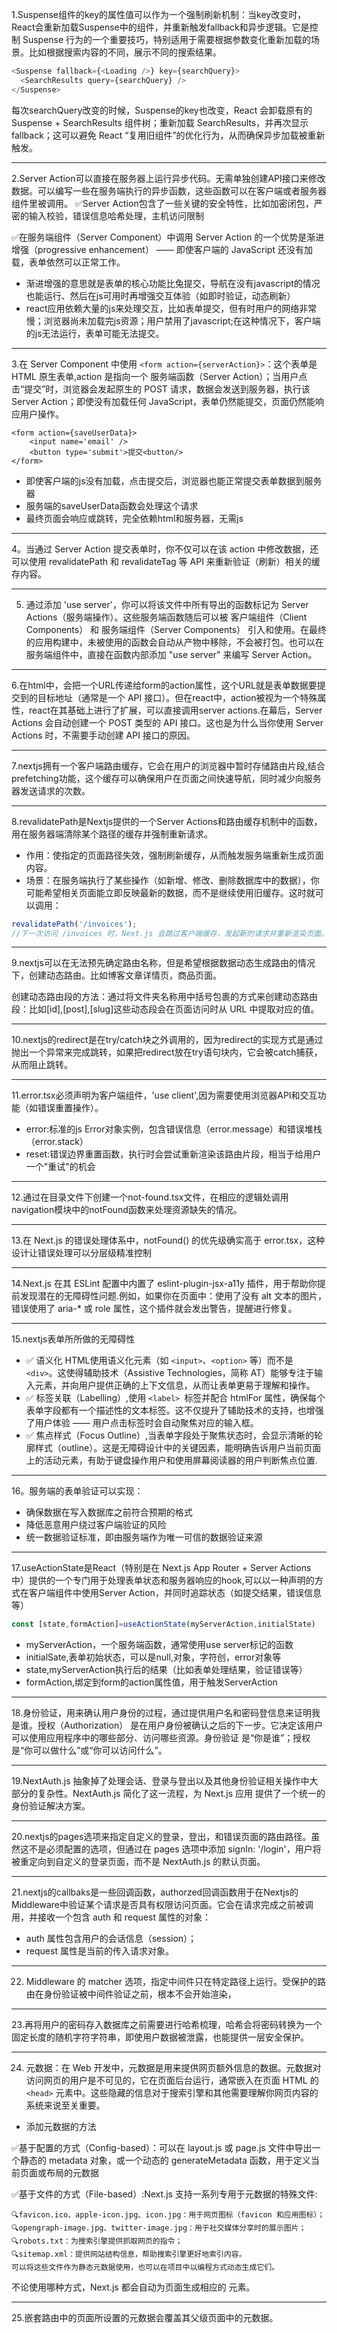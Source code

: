 1.Suspense组件的key的属性值可以作为一个强制刷新机制：当key改变时，React会重新加载Suspense中的组件，并重新触发fallback和异步逻辑。它是控制 Suspense 行为的一个重要技巧，特别适用于需要根据参数变化重新加载的场景。比如根据搜索内容的不同，展示不同的搜索结果。

```typescript
<Suspense fallback={<Loading />} key={searchQuery}>
  <SearchResults query={searchQuery} />
</Suspense>
```
每次searchQuery改变的时候，Suspense的key也改变，React 会卸载原有的 Suspense + SearchResults 组件树；重新加载 SearchResults，并再次显示 fallback；这可以避免 React “复用旧组件”的优化行为，从而确保异步加载被重新触发。

------
2.Server Action可以直接在服务器上运行异步代码。无需单独创建API接口来修改数据。可以编写一些在服务端执行的异步函数，这些函数可以在客户端或者服务器组件里被调用。
✅Server Action包含了一些关键的安全特性，比如加密闭包，严密的输入校验，错误信息哈希处理，主机访问限制

✅在服务端组件（Server Component）中调用 Server Action 的一个优势是渐进增强（progressive enhancement） —— 即使客户端的 JavaScript 还没有加载，表单依然可以正常工作。
+ 渐进增强的意思就是表单的核心功能比兔提交，导航在没有javascript的情况也能运行、然后在js可用时再增强交互体验（如即时验证，动态刷新）
+ react应用依赖大量的js来处理交互，比如表单提交，但有时用户的网络非常慢；浏览器尚未加载完js资源；用户禁用了javascript;在这种情况下，客户端的js无法运行，表单可能无法提交。

----
3.在 Server Component 中使用 `<form action={serverAction}>`：这个表单是 HTML 原生表单,action 是指向一个 服务端函数（Server Action）；当用户点击“提交”时，浏览器会发起原生的 POST 请求，数据会发送到服务器，执行该 Server Action；即使没有加载任何 JavaScript，表单仍然能提交，页面仍然能响应用户操作。
```tsx
<form action={saveUserData}>
    <input name='email' />
    <button type='submit'>提交<button/>
</form>
```
+ 即使客户端的js没有加载，点击提交后，浏览器也能正常提交表单数据到服务器
+ 服务端的saveUserData函数会处理这个请求
+ 最终页面会响应或跳转，完全依赖html和服务器，无需js

------
4。当通过 Server Action 提交表单时，你不仅可以在该 action 中修改数据，还可以使用 revalidatePath 和 revalidateTag 等 API 来重新验证（刷新）相关的缓存内容。

----
5. 通过添加 'use server'，你可以将该文件中所有导出的函数标记为 Server Actions（服务端操作）。这些服务端函数随后可以被 客户端组件（Client Components） 和 服务端组件（Server Components） 引入和使用。在最终的应用构建中，未被使用的函数会自动从产物中移除，不会被打包。也可以在服务端组件中，直接在函数内部添加 "use server" 来编写 Server Action。

-----
6.在html中，会把一个URL传递给form的action属性，这个URL就是表单数据要提交到的目标地址（通常是一个 API 接口）。但在react中，action被视为一个特殊属性，react在其基础上进行了扩展，可以直接调用server actions.在幕后，Server Actions 会自动创建一个 POST 类型的 API 接口。这也是为什么当你使用 Server Actions 时，不需要手动创建 API 接口的原因。

-----

7.nextjs拥有一个客户端路由缓存，它会在用户的浏览器中暂时存储路由片段,结合prefetching功能，这个缓存可以确保用户在页面之间快速导航，同时减少向服务器发送请求的次数。

-----
8.revalidatePath是Nextjs提供的一个Server Actions和路由缓存机制中的函数，用在服务器端清除某个路径的缓存并强制重新请求。
+ 作用：使指定的页面路径失效，强制刷新缓存，从而触发服务端重新生成页面内容。
+ 场景：在服务端执行了某些操作（如新增、修改、删除数据库中的数据），你可能希望相关页面能立即反映最新的数据，而不是继续使用旧缓存。这时就可以调用：
```ts
revalidatePath('/invoices');
//下一次访问 /invoices 时，Next.js 会跳过客户端缓存，发起新的请求并重新渲染页面。
```
------
9.nextjs可以在无法预先确定路由名称，但是希望根据数据动态生成路由的情况下，创建动态路由。比如博客文章详情页，商品页面。

创建动态路由段的方法：通过将文件夹名称用中括号包裹的方式来创建动态路由段：比如[id],[post],[slug]这些动态段会在页面访问时从 URL 中提取对应的值。

------
10.nextjs的redirect是在try/catch块之外调用的，因为redirect的实现方式是通过抛出一个异常来完成跳转，如果把redirect放在try语句块内，它会被catch捕获，从而阻止跳转。

-----
11.error.tsx必须声明为客户端组件，'use client',因为需要使用浏览器API和交互功能（如错误重置操作）。
+ error:标准的js Error对象实例，包含错误信息（error.message）和错误堆栈（error.stack）
+ reset:错误边界重置函数，执行时会尝试重新渲染该路由片段，相当于给用户一个"重试"的机会

-----
12.通过在目录文件下创建一个not-found.tsx文件，在相应的逻辑处调用navigation模块中的notFound函数来处理资源缺失的情况。

----
13.在 Next.js 的错误处理体系中，notFound() 的优先级确实高于 error.tsx，这种设计让错误处理可以分层级精准控制

-----
14.Next.js 在其 ESLint 配置中内置了 eslint-plugin-jsx-a11y 插件，用于帮助你提前发现潜在的无障碍性问题.例如，如果你在页面中：使用了没有 alt 文本的图片，错误使用了 aria-* 或 role 属性，这个插件就会发出警告，提醒进行修复。

-----
15.nextjs表单所所做的无障碍性
+ ✅ 语义化 HTML使用语义化元素（如 `<input>`、`<option>` 等）而不是 `<div>`。这使得辅助技术（Assistive Technologies，简称 AT）能够专注于输入元素，并向用户提供正确的上下文信息，从而让表单更易于理解和操作。
+ ✅ 标签关联（Labelling）,使用 `<label> `标签并配合 htmlFor 属性，确保每个表单字段都有一个描述性的文本标签。这不仅提升了辅助技术的支持，也增强了用户体验 —— 用户点击标签时会自动聚焦对应的输入框。
+ ✅ 焦点样式（Focus Outline）,当表单字段处于聚焦状态时，会显示清晰的轮廓样式（outline）。这是无障碍设计中的关键因素，能明确告诉用户当前页面上的活动元素，有助于键盘操作用户和使用屏幕阅读器的用户判断焦点位置.

----
16。服务端的表单验证可以实现：
+ 确保数据在写入数据库之前符合预期的格式
+ 降低恶意用户绕过客户端验证的风险
+ 统一数据验证标准，即由服务端作为唯一可信的数据验证来源

-----
17.useActionState是React（特别是在 Next.js App Router + Server Actions 中）提供的一个专门用于处理表单状态和服务器响应的hook,可以以一种声明的方式在客户端组件中使用Server Action，并同时追踪状态（如提交结果，错误信息等）
```js
const [state,formAction]=useActionState(myServerAction,initialState)
```
+ myServerAction，一个服务端函数，通常使用use server标记的函数
+ initialSate,表单初始状态，可以是null,对象，字符创，error对象等
+ state,myServerAction执行后的结果（比如表单处理结果，验证错误等）
+ formAction,绑定到form的action属性值，用于触发ServerAction

----
18.身份验证，用来确认用户身份的过程，通过提供用户名和密码登信息来证明我是谁。授权（Authorization） 是在用户身份被确认之后的下一步。它决定该用户可以使用应用程序中的哪些部分、访问哪些资源。身份验证 是“你是谁”；授权 是“你可以做什么”或“你可以访问什么”。

------
19.NextAuth.js 抽象掉了处理会话、登录与登出以及其他身份验证相关操作中大部分的复杂性。NextAuth.js 简化了这一流程，为 Next.js 应用 提供了一个统一的身份验证解决方案。

-----
20.nextjs的pages选项来指定自定义的登录，登出，和错误页面的路由路径。虽然这不是必须配置的选项，但通过在 pages 选项中添加 signIn: '/login'，用户将被重定向到自定义的登录页面，而不是 NextAuth.js 的默认页面。

-----
21.nextjs的callbaks是一些回调函数，authorzed回调函数用于在Nextjs的Middleware中验证某个请求是否具有权限访问页面。它会在请求完成之前被调用，并接收一个包含 auth 和 request 属性的对象：
+ auth 属性包含用户的会话信息（session）；
+ request 属性是当前的传入请求对象。


----
22. Middleware 的 matcher 选项，指定中间件只在特定路径上运行。受保护的路由在身份验证被中间件验证之前，根本不会开始渲染，

-----
23.再将用户的密码存入数据库之前需要进行哈希梳理，哈希会将密码转换为一个固定长度的随机字符字符串，即使用户数据被泄露，也能提供一层安全保护。

-----
24. 元数据：在 Web 开发中，元数据是用来提供网页额外信息的数据。元数据对访问网页的用户是不可见的，它在页面后台运行，通常嵌入在页面 HTML 的 `<head>` 元素中。这些隐藏的信息对于搜索引擎和其他需要理解你网页内容的系统来说至关重要。
+ 添加元数据的方法

✅基于配置的方式（Config-based）：可以在 layout.js 或 page.js 文件中导出一个静态的 metadata 对象，或一个动态的 generateMetadata 函数，用于定义当前页面或布局的元数据

✅基于文件的方式（File-based）:Next.js 支持一系列专用于元数据的特殊文件:
```text
🔍favicon.ico、apple-icon.jpg、icon.jpg：用于网页图标（favicon 和应用图标）；
🔍opengraph-image.jpg、twitter-image.jpg：用于社交媒体分享时的展示图片；
🔍robots.txt：为搜索引擎提供抓取网页的指令；
🔍sitemap.xml：提供网站结构信息，帮助搜索引擎更好地索引内容。
可以将这些文件作为静态元数据使用，也可以在项目中以编程方式动态生成它们。
```
不论使用哪种方式，Next.js 都会自动为页面生成相应的 <head> 元素。

------
25.嵌套路由中的页面所设置的元数据会覆盖其父级页面中的元数据。